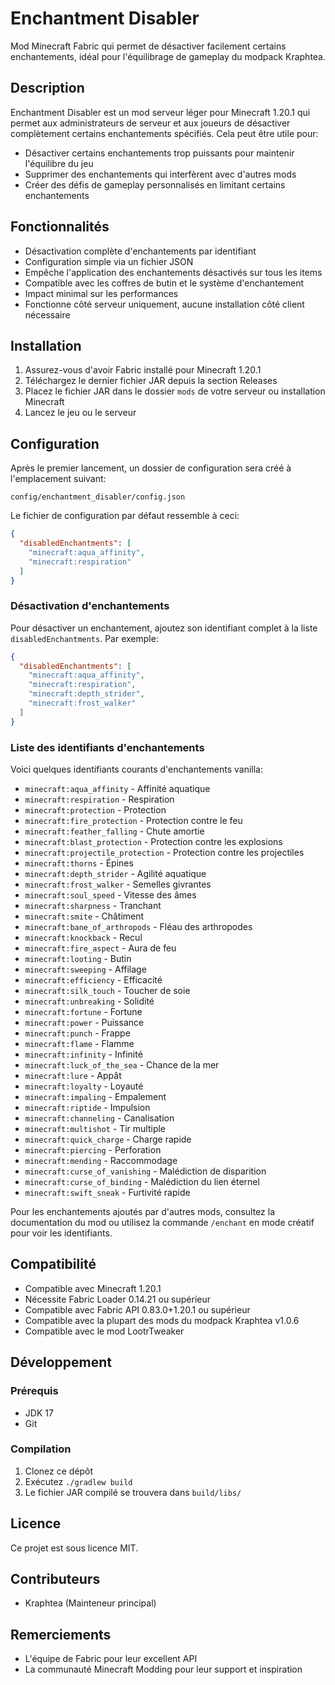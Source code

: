 # Enchantment Disabler

Mod Minecraft Fabric qui permet de désactiver facilement certains enchantements, idéal pour l'équilibrage de gameplay du modpack Kraphtea.

## Description

Enchantment Disabler est un mod serveur léger pour Minecraft 1.20.1 qui permet aux administrateurs de serveur et aux joueurs de désactiver complètement certains enchantements spécifiés. Cela peut être utile pour:

- Désactiver certains enchantements trop puissants pour maintenir l'équilibre du jeu
- Supprimer des enchantements qui interfèrent avec d'autres mods
- Créer des défis de gameplay personnalisés en limitant certains enchantements

## Fonctionnalités

- Désactivation complète d'enchantements par identifiant
- Configuration simple via un fichier JSON
- Empêche l'application des enchantements désactivés sur tous les items
- Compatible avec les coffres de butin et le système d'enchantement
- Impact minimal sur les performances
- Fonctionne côté serveur uniquement, aucune installation côté client nécessaire

## Installation

1. Assurez-vous d'avoir Fabric installé pour Minecraft 1.20.1
2. Téléchargez le dernier fichier JAR depuis la section Releases
3. Placez le fichier JAR dans le dossier `mods` de votre serveur ou installation Minecraft
4. Lancez le jeu ou le serveur

## Configuration

Après le premier lancement, un dossier de configuration sera créé à l'emplacement suivant:
```
config/enchantment_disabler/config.json
```

Le fichier de configuration par défaut ressemble à ceci:
```json
{
  "disabledEnchantments": [
    "minecraft:aqua_affinity",
    "minecraft:respiration"
  ]
}
```

### Désactivation d'enchantements

Pour désactiver un enchantement, ajoutez son identifiant complet à la liste `disabledEnchantments`. Par exemple:

```json
{
  "disabledEnchantments": [
    "minecraft:aqua_affinity",
    "minecraft:respiration",
    "minecraft:depth_strider",
    "minecraft:frost_walker"
  ]
}
```

### Liste des identifiants d'enchantements

Voici quelques identifiants courants d'enchantements vanilla:

- `minecraft:aqua_affinity` - Affinité aquatique
- `minecraft:respiration` - Respiration
- `minecraft:protection` - Protection
- `minecraft:fire_protection` - Protection contre le feu
- `minecraft:feather_falling` - Chute amortie
- `minecraft:blast_protection` - Protection contre les explosions
- `minecraft:projectile_protection` - Protection contre les projectiles
- `minecraft:thorns` - Épines
- `minecraft:depth_strider` - Agilité aquatique
- `minecraft:frost_walker` - Semelles givrantes
- `minecraft:soul_speed` - Vitesse des âmes
- `minecraft:sharpness` - Tranchant
- `minecraft:smite` - Châtiment
- `minecraft:bane_of_arthropods` - Fléau des arthropodes
- `minecraft:knockback` - Recul
- `minecraft:fire_aspect` - Aura de feu
- `minecraft:looting` - Butin
- `minecraft:sweeping` - Affilage
- `minecraft:efficiency` - Efficacité
- `minecraft:silk_touch` - Toucher de soie
- `minecraft:unbreaking` - Solidité
- `minecraft:fortune` - Fortune
- `minecraft:power` - Puissance
- `minecraft:punch` - Frappe
- `minecraft:flame` - Flamme
- `minecraft:infinity` - Infinité
- `minecraft:luck_of_the_sea` - Chance de la mer
- `minecraft:lure` - Appât
- `minecraft:loyalty` - Loyauté
- `minecraft:impaling` - Empalement
- `minecraft:riptide` - Impulsion
- `minecraft:channeling` - Canalisation
- `minecraft:multishot` - Tir multiple
- `minecraft:quick_charge` - Charge rapide
- `minecraft:piercing` - Perforation
- `minecraft:mending` - Raccommodage
- `minecraft:curse_of_vanishing` - Malédiction de disparition
- `minecraft:curse_of_binding` - Malédiction du lien éternel
- `minecraft:swift_sneak` - Furtivité rapide

Pour les enchantements ajoutés par d'autres mods, consultez la documentation du mod ou utilisez la commande `/enchant` en mode créatif pour voir les identifiants.

## Compatibilité

- Compatible avec Minecraft 1.20.1
- Nécessite Fabric Loader 0.14.21 ou supérieur
- Compatible avec Fabric API 0.83.0+1.20.1 ou supérieur
- Compatible avec la plupart des mods du modpack Kraphtea v1.0.6
- Compatible avec le mod LootrTweaker

## Développement

### Prérequis

- JDK 17
- Git

### Compilation

1. Clonez ce dépôt
2. Exécutez `./gradlew build`
3. Le fichier JAR compilé se trouvera dans `build/libs/`

## Licence

Ce projet est sous licence MIT.

## Contributeurs

- Kraphtea (Mainteneur principal)

## Remerciements

- L'équipe de Fabric pour leur excellent API
- La communauté Minecraft Modding pour leur support et inspiration
